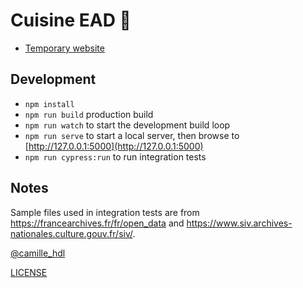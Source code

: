 # Cuisine EAD 🍲

* [Temporary website](https://stupefied-shirley-df465c.netlify.com)

## Development

* `npm install`
* `npm run build` production build
* `npm run watch` to start the development build loop
* `npm run serve` to start a local server, then browse to [http://127.0.0.1:5000](http://127.0.0.1:5000)
* `npm run cypress:run` to run integration tests

## Notes

Sample files used in integration tests are from https://francearchives.fr/fr/open_data and https://www.siv.archives-nationales.culture.gouv.fr/siv/.


[@camille_hdl](https://twitter.com/camille_hdl)


[LICENSE](LICENSE)